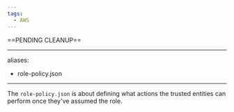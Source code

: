 ```yaml
---
tags:
  - AWS
---
```

==PENDING CLEANUP==
 
---
aliases:
  - role-policy.json
---
The `role-policy.json` is about defining what actions the trusted entities can perform once they've assumed the role.